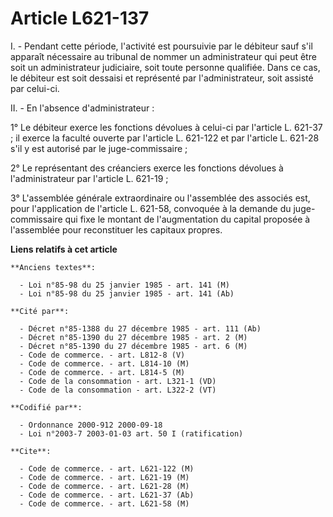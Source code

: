 # Article L621-137

I. - Pendant cette période, l'activité est poursuivie par le débiteur sauf s'il apparaît nécessaire au tribunal de nommer un
administrateur qui peut être soit un administrateur judiciaire, soit toute personne qualifiée. Dans ce cas, le débiteur est
soit dessaisi et représenté par l'administrateur, soit assisté par celui-ci.

II. - En l'absence d'administrateur :

1° Le débiteur exerce les fonctions dévolues à celui-ci par l'article L. 621-37 ; il exerce la faculté ouverte par l'article
L. 621-122 et par l'article L. 621-28 s'il y est autorisé par le juge-commissaire ;

2° Le représentant des créanciers exerce les fonctions dévolues à l'administrateur par l'article L. 621-19 ;

3° L'assemblée générale extraordinaire ou l'assemblée des associés est, pour l'application de l'article L. 621-58, convoquée
à la demande du juge-commissaire qui fixe le montant de l'augmentation du capital proposée à l'assemblée pour reconstituer
les capitaux propres.

**Liens relatifs à cet article**

	**Anciens textes**:

	  - Loi n°85-98 du 25 janvier 1985 - art. 141 (M)
	  - Loi n°85-98 du 25 janvier 1985 - art. 141 (Ab)

	**Cité par**:

	  - Décret n°85-1388 du 27 décembre 1985 - art. 111 (Ab)
	  - Décret n°85-1390 du 27 décembre 1985 - art. 2 (M)
	  - Décret n°85-1390 du 27 décembre 1985 - art. 6 (M)
	  - Code de commerce. - art. L812-8 (V)
	  - Code de commerce. - art. L814-10 (M)
	  - Code de commerce. - art. L814-5 (M)
	  - Code de la consommation - art. L321-1 (VD)
	  - Code de la consommation - art. L322-2 (VT)

	**Codifié par**:

	  - Ordonnance 2000-912 2000-09-18
	  - Loi n°2003-7 2003-01-03 art. 50 I (ratification)

	**Cite**:

	  - Code de commerce. - art. L621-122 (M)
	  - Code de commerce. - art. L621-19 (M)
	  - Code de commerce. - art. L621-28 (M)
	  - Code de commerce. - art. L621-37 (Ab)
	  - Code de commerce. - art. L621-58 (M)
